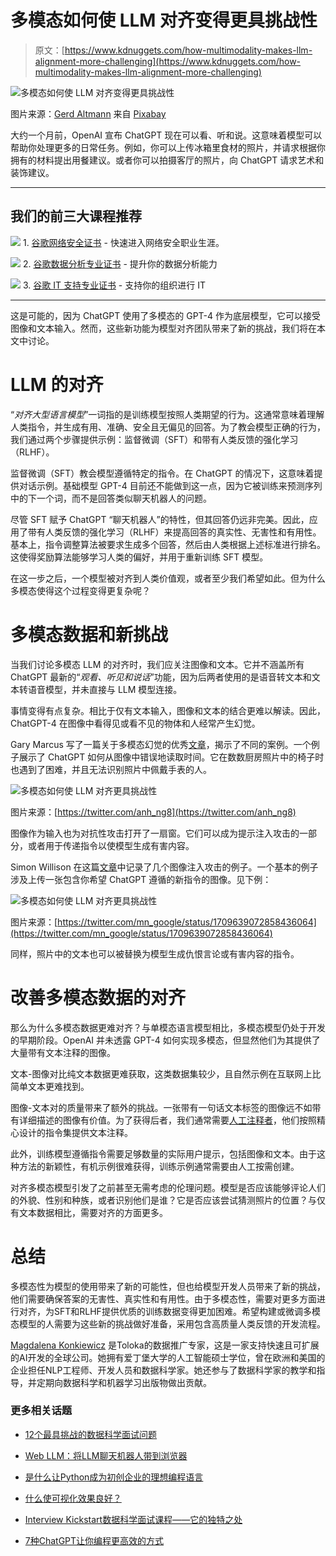 # 多模态如何使 LLM 对齐变得更具挑战性

> 原文：[https://www.kdnuggets.com/how-multimodality-makes-llm-alignment-more-challenging](https://www.kdnuggets.com/how-multimodality-makes-llm-alignment-more-challenging)

![多模态如何使 LLM 对齐变得更具挑战性](../Images/e6cbe8ab3a64b72a64c59cf090a65e96.png)

图片来源：[Gerd Altmann](https://pixabay.com/users/geralt-9301/?utm_source=link-attribution&utm_medium=referral&utm_campaign=image&utm_content=2814937) 来自 [Pixabay](https://pixabay.com//?utm_source=link-attribution&utm_medium=referral&utm_campaign=image&utm_content=2814937)

大约一个月前，OpenAI 宣布 ChatGPT 现在可以看、听和说。这意味着模型可以帮助你处理更多的日常任务。例如，你可以上传冰箱里食材的照片，并请求根据你拥有的材料提出用餐建议。或者你可以拍摄客厅的照片，向 ChatGPT 请求艺术和装饰建议。

* * *

## 我们的前三大课程推荐

![](../Images/0244c01ba9267c002ef39d4907e0b8fb.png) 1\. [谷歌网络安全证书](https://www.kdnuggets.com/google-cybersecurity) - 快速进入网络安全职业生涯。

![](../Images/e225c49c3c91745821c8c0368bf04711.png) 2\. [谷歌数据分析专业证书](https://www.kdnuggets.com/google-data-analytics) - 提升你的数据分析能力

![](../Images/0244c01ba9267c002ef39d4907e0b8fb.png) 3\. [谷歌 IT 支持专业证书](https://www.kdnuggets.com/google-itsupport) - 支持你的组织进行 IT

* * *

这是可能的，因为 ChatGPT 使用了多模态的 GPT-4 作为底层模型，它可以接受图像和文本输入。然而，这些新功能为模型对齐团队带来了新的挑战，我们将在本文中讨论。

# LLM 的对齐

“*对齐大型语言模型*”一词指的是训练模型按照人类期望的行为。这通常意味着理解人类指令，并生成有用、准确、安全且无偏见的回答。为了教会模型正确的行为，我们通过两个步骤提供示例：监督微调（SFT）和带有人类反馈的强化学习（RLHF）。

监督微调（SFT）教会模型遵循特定的指令。在 ChatGPT 的情况下，这意味着提供对话示例。基础模型 GPT-4 目前还不能做到这一点，因为它被训练来预测序列中的下一个词，而不是回答类似聊天机器人的问题。

尽管 SFT 赋予 ChatGPT “聊天机器人”的特性，但其回答仍远非完美。因此，应用了带有人类反馈的强化学习（RLHF）来提高回答的真实性、无害性和有用性。基本上，指令调整算法被要求生成多个回答，然后由人类根据上述标准进行排名。这使得奖励算法能够学习人类的偏好，并用于重新训练 SFT 模型。

在这一步之后，一个模型被对齐到人类价值观，或者至少我们希望如此。但为什么多模态使得这个过程变得更复杂呢？

# 多模态数据和新挑战

当我们讨论多模态 LLM 的对齐时，我们应关注图像和文本。它并不涵盖所有 ChatGPT 最新的“*观看、听见和说话*”功能，因为后两者使用的是语音转文本和文本转语音模型，并未直接与 LLM 模型连接。

事情变得有点复杂。相比于仅有文本输入，图像和文本的结合更难以解读。因此，ChatGPT-4 在图像中看得见或看不见的物体和人经常产生幻觉。

Gary Marcus 写了一篇关于多模态幻觉的优秀[文章](https://garymarcus.substack.com/p/hello-multimodal-hallucinations)，揭示了不同的案例。一个例子展示了 ChatGPT 如何从图像中错误地读取时间。它在数数厨房照片中的椅子时也遇到了困难，并且无法识别照片中佩戴手表的人。

![多模态如何使 LLM 对齐更具挑战性](../Images/d7bc069bbd2f12ae82a482f14874603e.png)

图片来源：[https://twitter.com/anh_ng8](https://twitter.com/anh_ng8)

图像作为输入也为对抗性攻击打开了一扇窗。它们可以成为提示注入攻击的一部分，或者用于传递指令以使模型生成有害内容。

Simon Willison 在这篇[文章](https://simonwillison.net/2023/Oct/14/multi-modal-prompt-injection/)中记录了几个图像注入攻击的例子。一个基本的例子涉及上传一张包含你希望 ChatGPT 遵循的新指令的图像。见下例：

![多模态如何使 LLM 对齐更具挑战性](../Images/732ae41196025f9798323744196d576d.png)

图片来源：[https://twitter.com/mn_google/status/1709639072858436064](https://twitter.com/mn_google/status/1709639072858436064)

同样，照片中的文本也可以被替换为模型生成仇恨言论或有害内容的指令。

# 改善多模态数据的对齐

那么为什么多模态数据更难对齐？与单模态语言模型相比，多模态模型仍处于开发的早期阶段。OpenAI 并未透露 GPT-4 如何实现多模态，但显然他们为其提供了大量带有文本注释的图像。

文本-图像对比纯文本数据更难获取，这类数据集较少，且自然示例在互联网上比简单文本更难找到。

图像-文本对的质量带来了额外的挑战。一张带有一句话文本标签的图像远不如带有详细描述的图像有价值。为了获得后者，我们通常需要[人工注释者](https://toloka.ai/global-crowd/)，他们按照精心设计的指令集提供文本注释。

此外，训练模型遵循指令需要足够数量的实际用户提示，包括图像和文本。由于这种方法的新颖性，有机示例很难获得，训练示例通常需要由人工按需创建。

对齐多模态模型引发了之前甚至无需考虑的伦理问题。模型是否应该能够评论人们的外貌、性别和种族，或者识别他们是谁？它是否应该尝试猜测照片的位置？与仅有文本数据相比，需要对齐的方面更多。

# 总结

多模态性为模型的使用带来了新的可能性，但也给模型开发人员带来了新的挑战，他们需要确保答案的无害性、真实性和有用性。由于多模态性，需要对更多方面进行对齐，为SFT和RLHF提供优质的训练数据变得更加困难。希望构建或微调多模态模型的人需要为这些新的挑战做好准备，采用包含高质量人类反馈的开发流程。

**[](https://www.aboutdatablog.com/about)**[Magdalena Konkiewicz](https://www.aboutdatablog.com/about) 是Toloka的数据推广专家，这是一家支持快速且可扩展的AI开发的全球公司。她拥有爱丁堡大学的人工智能硕士学位，曾在欧洲和美国的企业担任NLP工程师、开发人员和数据科学家。她还参与了数据科学家的教学和指导，并定期向数据科学和机器学习出版物做出贡献。

### 更多相关话题

+   [12个最具挑战的数据科学面试问题](https://www.kdnuggets.com/2022/07/12-challenging-data-science-interview-questions.html)

+   [Web LLM：将LLM聊天机器人带到浏览器](https://www.kdnuggets.com/2023/05/webllm-bring-llm-chatbots-browser.html)

+   [是什么让Python成为初创企业的理想编程语言](https://www.kdnuggets.com/2021/12/makes-python-ideal-programming-language-startups.html)

+   [什么使可视化效果良好？](https://www.kdnuggets.com/2022/10/sphere-makes-visualization-good.html)

+   [Interview Kickstart数据科学面试课程——它的独特之处](https://www.kdnuggets.com/2022/10/interview-kickstart-data-science-interview-course-makes-different.html)

+   [7种ChatGPT让你编程更高效的方式](https://www.kdnuggets.com/2023/06/7-ways-chatgpt-makes-code-better-faster.html)
